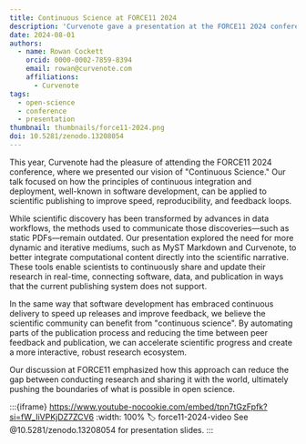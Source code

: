 ```yaml
---
title: Continuous Science at FORCE11 2024
description: 'Curvenote gave a presentation at the FORCE11 2024 conference on continuous science.'
date: 2024-08-01
authors:
  - name: Rowan Cockett
    orcid: 0000-0002-7859-8394
    email: rowan@curvenote.com
    affiliations:
      - Curvenote
tags:
  - open-science
  - conference
  - presentation
thumbnail: thumbnails/force11-2024.png
doi: 10.5281/zenodo.13208054
---
```


This year, Curvenote had the pleasure of attending the FORCE11 2024 conference, where we presented our vision of "Continuous Science." Our talk focused on how the principles of continuous integration and deployment, well-known in software development, can be applied to scientific publishing to improve speed, reproducibility, and feedback loops.

While scientific discovery has been transformed by advances in data workflows, the methods used to communicate those discoveries—such as static PDFs—remain outdated. Our presentation explored the need for more dynamic and iterative mediums, such as MyST Markdown and Curvenote, to better integrate computational content directly into the scientific narrative. These tools enable scientists to continuously share and update their research in real-time, connecting software, data, and publication in ways that the current publishing system does not support.

In the same way that software development has embraced continuous delivery to speed up releases and improve feedback, we believe the scientific community can benefit from "continuous science". By automating parts of the publication process and reducing the time between peer feedback and publication, we can accelerate scientific progress and create a more interactive, robust research ecosystem.

Our discussion at FORCE11 emphasized how this approach can reduce the gap between conducting research and sharing it with the world, ultimately pushing the boundaries of what is possible in open science.

:::{iframe} https://www.youtube-nocookie.com/embed/tpn7tGzFpfk?si=fW_IiVPKjDZ7ZCV6
:width: 100%
:label: force11-2024-video
See @10.5281/zenodo.13208054 for presentation slides.
:::

